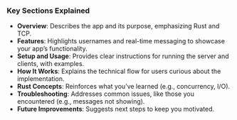 
### Key Sections Explained
- **Overview**: Describes the app and its purpose, emphasizing Rust and TCP.
- **Features**: Highlights usernames and real-time messaging to showcase your app’s functionality.
- **Setup and Usage**: Provides clear instructions for running the server and clients, with examples.
- **How It Works**: Explains the technical flow for users curious about the implementation.
- **Rust Concepts**: Reinforces what you’ve learned (e.g., concurrency, I/O).
- **Troubleshooting**: Addresses common issues, like those you encountered (e.g., messages not showing).
- **Future Improvements**: Suggests next steps to keep you motivated.

